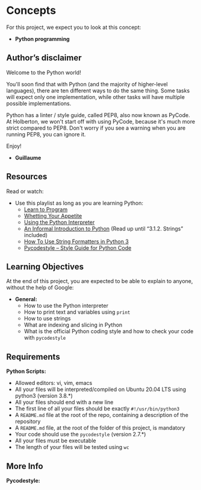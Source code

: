 # Concepts
For this project, we expect you to look at this concept:

- **Python programming**

## Author’s disclaimer
Welcome to the Python world!

You'll soon find that with Python (and the majority of higher-level languages), there are ten different ways to do the same thing. Some tasks will expect only one implementation, while other tasks will have multiple possible implementations.

Python has a linter / style guide, called PEP8, also now known as PyCode. At Holberton, we won't start off with using PyCode, because it's much more strict compared to PEP8. Don't worry if you see a warning when you are running PEP8, you can ignore it.

Enjoy!

- **Guillaume**

## Resources
Read or watch:

- Use this playlist as long as you are learning Python:
  - [Learn to Program](https://www.youtube.com/playlist?list=PLGLfVvz_LVvTn3cK5e6LjhgGiSeVlIRwt)
  - [Whetting Your Appetite](https://docs.python.org/3/tutorial/appetite.html)
  - [Using the Python Interpreter](https://docs.python.org/3/tutorial/interpreter.html)
  - [An Informal Introduction to Python](https://docs.python.org/3/tutorial/introduction.html) (Read up until “3.1.2. Strings” included)
  - [How To Use String Formatters in Python 3](https://realpython.com/python-f-strings/)
  - [Pycodestyle – Style Guide for Python Code](https://pypi.org/project/pycodestyle/)

## Learning Objectives
At the end of this project, you are expected to be able to explain to anyone, without the help of Google:

- **General:**
  - How to use the Python interpreter
  - How to print text and variables using `print`
  - How to use strings
  - What are indexing and slicing in Python
  - What is the official Python coding style and how to check your code with `pycodestyle`

## Requirements
**Python Scripts:**
- Allowed editors: vi, vim, emacs
- All your files will be interpreted/compiled on Ubuntu 20.04 LTS using python3 (version 3.8.*)
- All your files should end with a new line
- The first line of all your files should be exactly `#!/usr/bin/python3`
- A `README.md` file at the root of the repo, containing a description of the repository
- A `README.md` file, at the root of the folder of this project, is mandatory
- Your code should use the `pycodestyle` (version 2.7.*)
- All your files must be executable
- The length of your files will be tested using `wc`

## More Info
**Pycodestyle:**
